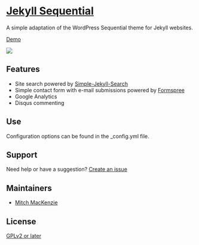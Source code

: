 # [Jekyll Sequential](https://github.com/easiestpage/jekyll-sequential/)
A simple adaptation of the WordPress Sequential theme for Jekyll websites.

[Demo](https://demo.easiest.page/jekyll-sequential/index.html)

![](https://travis-ci.org/easiestpage/jekyll-sequential.svg?branch=master)
## Features
* Site search powered by [Simple-Jekyll-Search](https://github.com/christian-fei/Simple-Jekyll-Search)
* Simple contact form with e-mail submissions powered by [Formspree](https://formspree.io/)
* Google Analytics
* Disqus commenting

## Use
Configuration options can be found in the _config.yml file.

## Support
Need help or have a suggestion? [Create an issue](https://github.com/easiestpage/jekyll-sequential/issues/new)

## Maintainers
* [Mitch MacKenzie](http://github.com/mitchmac)

## License
[GPLv2 or later](http://www.gnu.org/licenses/gpl-2.0.html)